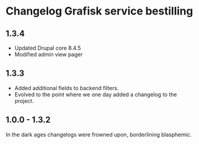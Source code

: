 # Changelog Grafisk service bestilling

## 1.3.4
* Updated Drupal core 8.4.5
* Modified admin view pager

## 1.3.3
* Added additional fields to backend filters.
* Evolved to the point where we one day added a changelog to the project.

## 1.0.0 - 1.3.2
In the dark ages changelogs were frowned upon, borderlining blasphemic.